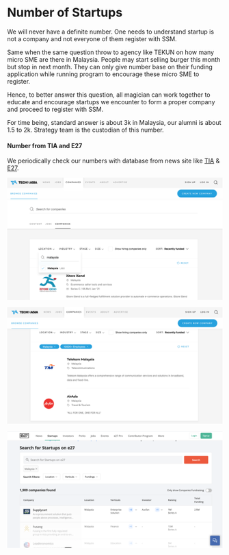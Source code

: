 # Number of Startups

We will never have a definite number. One needs to understand startup is not a company and not everyone of them register with SSM. 

Same when the same question throw to agency like TEKUN on how many micro SME are there in Malaysia. People may start selling burger this month but stop in next month. They can only give number base on their funding application while running program to encourage these micro SME to register.

Hence, to better answer this question, all magician can work together to educate and encourage startups we encounter to form a proper company and proceed to register with SSM.

For time being, standard answer is about 3k in Malaysia, our alumni is about 1.5 to 2k. Strategy team is the custodian of this number.

#### Number from TIA and E27

We periodically check our numbers with database from news site like [TIA](https://www.techinasia.com/companies) & [E27](https://e27.co/startups/).  

![TIA shows about 2000 Malaysia startups](../.gitbook/assets/screenshot-2021-02-22-at-10.39.20-am.png)

![Debatable if listed company should be counted as startup or not](../.gitbook/assets/screenshot-2021-02-22-at-10.40.14-am.png)

![E27 shows about 2000 Malaysia Startups](../.gitbook/assets/screenshot-2021-02-22-at-11.18.14-am.png)

